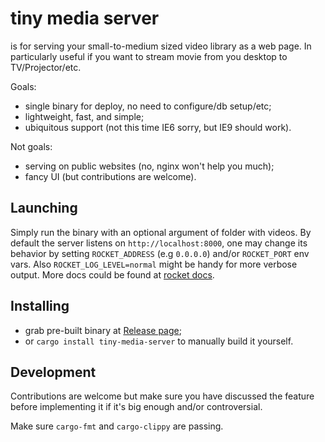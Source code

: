 # tiny media server

is for serving your small-to-medium sized video library as a web page. In particularly useful if you want to stream movie from you desktop to TV/Projector/etc.

Goals:

- single binary for deploy, no need to configure/db setup/etc;
- lightweight, fast, and simple;
- ubiquitous support (not this time IE6 sorry, but IE9 should work).

Not goals:

- serving on public websites (no, nginx won't help you much);
- fancy UI (but contributions are welcome).

## Launching

Simply run the binary with an optional argument of folder with videos. By default the server listens on `http://localhost:8000`, one may change its behavior by setting `ROCKET_ADDRESS` (e.g `0.0.0.0`) and/or `ROCKET_PORT` env vars. Also `ROCKET_LOG_LEVEL=normal` might be handy for more verbose output. More docs could be found at [rocket docs](https://rocket.rs/v0.5-rc/guide/configuration/#default-provider).

## Installing

- grab pre-built binary at [Release page](https://github.com/l4l/tiny-media-server/releases);
- or `cargo install tiny-media-server` to manually build it yourself.

## Development

Contributions are welcome but make sure you have discussed the feature before implementing it if it's big enough and/or controversial.

Make sure `cargo-fmt` and `cargo-clippy` are passing.
